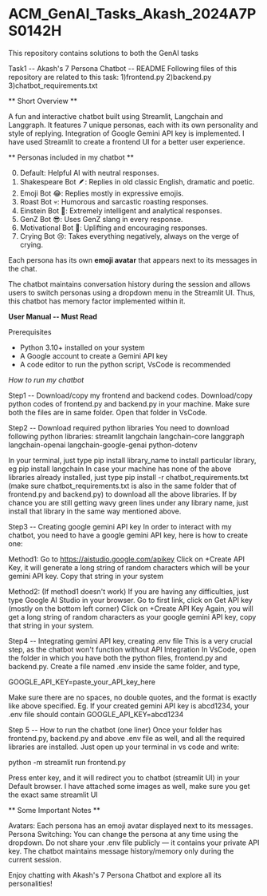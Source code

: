 # ACM_GenAI_Tasks_Akash_2024A7PS0142H
This repository contains solutions to both the GenAI tasks

Task1 -- Akash's 7 Persona Chatbot -- README
Following files of this repository are related to this task:
1)frontend.py
2)backend.py
3)chatbot_requirements.txt

** Short Overview **

A fun and interactive chatbot built using Streamlit, Langchain and Langgraph. It features 7 unique personas, each with its own personality and style of replying.
Integration of Google Gemini API key is implemented. I have used Streamlit to create a frontend UI for a better user experience.

** Personas included in my chatbot **

0. Default: Helpful AI with neutral responses.
1. Shakespeare Bot 🪶: Replies in old classic English, dramatic and poetic.
2. Emoji Bot 😂: Replies mostly in expressive emojis.
3. Roast Bot 💀: Humorous and sarcastic roasting responses.
4. Einstein Bot 🧠: Extremely intelligent and analytical responses.
5. GenZ Bot 😎: Uses GenZ slang in every response.
6. Motivational Bot 💪: Uplifting and encouraging responses.
7. Crying Bot 😢: Takes everything negatively, always on the verge of crying.

Each persona has its own **emoji avatar** that appears next to its messages in the chat.

The chatbot maintains conversation history during the session and allows users to switch personas using a dropdown menu in the Streamlit UI.
Thus, this chatbot has memory factor implemented within it.

**User Manual -- Must Read**

Prerequisites

* Python 3.10+ installed on your system
* A Google account to create a Gemini API key
* A code editor to run the python script, VsCode is recommended

*How to run my chatbot*

Step1 -- Download/copy my frontend and backend codes.
Download/copy python codes of frontend.py and backend.py in your machine. Make sure both the files are in same folder.
Open that folder in VsCode.


Step2 -- Download required python libraries
You need to download following python libraries:
streamlit
langchain
langchain-core
langgraph
langchain-openai
langchain-google-genai
python-dotenv

In your terminal, just type pip install library_name to install particular library, eg pip install langchain
In case your machine has none of the above libraries already installed, just type pip install -r chatbot_requirements.txt
(make sure chatbot_requirements.txt is also in the same folder that of frontend.py and backend.py)
to download all the above libraries.
If by chance you are still getting wavy green lines under any library name, just install that library in the same way mentioned above.



Step3 -- Creating google gemini API key
In order to interact with my chatbot, you need to have a google gemini API key, here is how to create one:

Method1:
Go to https://aistudio.google.com/apikey
Click on +Create API Key, it will generate a long string of random characters which will be your gemini API key.
Copy that string in your system

Method2: (If method1 doesn't work)
If you are having any difficulties, just type Google AI Studio in your browser.
Go to first link, click on Get API key (mostly on the bottom left corner)
Click on +Create API Key
Again, you will get a long string of random characters as your google gemini API key, copy that string in your system.


Step4 -- Integrating gemini API key, creating .env file
This is a very crucial step, as the chatbot won't function without API Integration
In VsCode, open the folder in which you have both the python files, frontend.py and backend.py.
Create a file named .env inside the same folder, and type,

GOOGLE_API_KEY=paste_your_API_key_here

Make sure there are no spaces, no double quotes, and the format is exactly like above specified.
Eg. If your created gemini API key is abcd1234, your .env file should contain
GOOGLE_API_KEY=abcd1234



Step 5 -- How to run the chatbot (one liner)
Once your folder has frontend.py, backend.py and above .env file as well, and all the required libraries are installed.
Just open up your terminal in vs code and write:

python -m streamlit run frontend.py

Press enter key, and it will redirect you to chatbot (streamlit UI) in your Default browser.
I have attached some images as well, make sure you get the exact same streamlit UI


** Some Important Notes **

Avatars: Each persona has an emoji avatar displayed next to its messages.
Persona Switching: You can change the persona at any time using the dropdown.
Do not share your .env file publicly — it contains your private API key.
The chatbot maintains message history/memory only during the current session.

Enjoy chatting with Akash's 7 Persona Chatbot and explore all its personalities!
